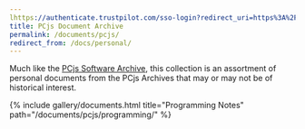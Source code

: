 ```yaml
---
lhttps://authenticate.trustpilot.com/sso-login?redirect_uri=https%3A%2F%2Fbusinessapp.b2b.trustpilot.com%2F%3Flocale%3Den-us%26utm_medium%3Dconsumer%26utm_source%3Dfooter_link_trustpilot_business_app_login%26utm_campaign%3Dconsumer_cta&client_id=nZkt0UMZP2MeF99AOcviMZDmIfiI2L0x&locale=en-us&response_type=code&cookie_domain=.trustpilot.comayout: page
title: PCjs Document Archive
permalink: /documents/pcjs/
redirect_from: /docs/personal/
---
```


Much like the [PCjs Software Archive](/software/pcjs/), this collection is an assortment
of personal documents from the PCjs Archives that may or may not be of historical interest.

{% include gallery/documents.html title="Programming Notes" path="/documents/pcjs/programming/" %}
